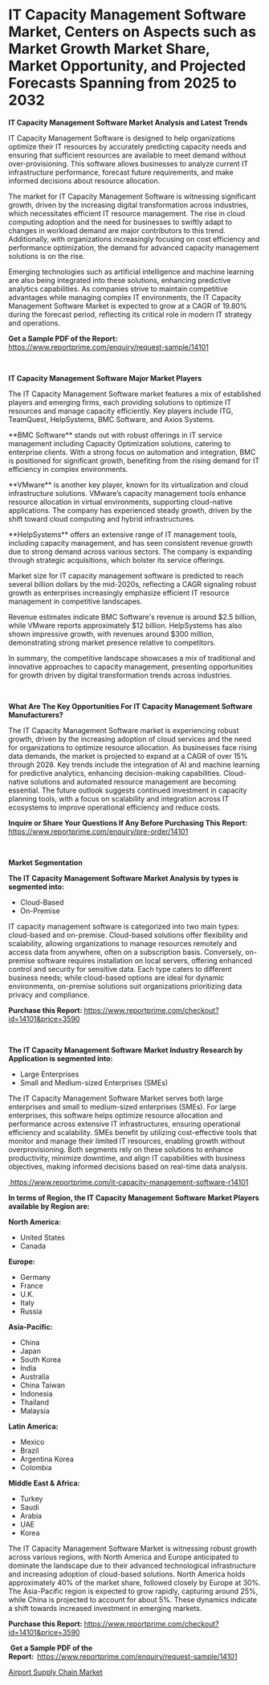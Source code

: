 <p><h1>IT Capacity Management Software Market, Centers on Aspects such as Market Growth Market Share, Market Opportunity, and Projected Forecasts Spanning from 2025 to 2032</h1></p><p><strong>IT Capacity Management Software Market Analysis and Latest Trends</strong></p>
<p><p>IT Capacity Management Software is designed to help organizations optimize their IT resources by accurately predicting capacity needs and ensuring that sufficient resources are available to meet demand without over-provisioning. This software allows businesses to analyze current IT infrastructure performance, forecast future requirements, and make informed decisions about resource allocation. </p><p>The market for IT Capacity Management Software is witnessing significant growth, driven by the increasing digital transformation across industries, which necessitates efficient IT resource management. The rise in cloud computing adoption and the need for businesses to swiftly adapt to changes in workload demand are major contributors to this trend. Additionally, with organizations increasingly focusing on cost efficiency and performance optimization, the demand for advanced capacity management solutions is on the rise.</p><p>Emerging technologies such as artificial intelligence and machine learning are also being integrated into these solutions, enhancing predictive analytics capabilities. As companies strive to maintain competitive advantages while managing complex IT environments, the IT Capacity Management Software Market is expected to grow at a CAGR of 19.80% during the forecast period, reflecting its critical role in modern IT strategy and operations.</p></p>
<p><strong>Get a Sample PDF of the Report:&nbsp;</strong> <a href="https://www.reportprime.com/enquiry/request-sample/14101?utm_campaign=3279&utm_medium=2&utm_source=Github&utm_content=ia&utm_term=20032025&utm_id=it-capacity-management-software">https://www.reportprime.com/enquiry/request-sample/14101</a></p>
<p>&nbsp;</p>
<p><strong>IT Capacity Management Software Major Market Players</strong></p>
<p><p>The IT Capacity Management Software market features a mix of established players and emerging firms, each providing solutions to optimize IT resources and manage capacity efficiently. Key players include ITG, TeamQuest, HelpSystems, BMC Software, and Axios Systems.</p><p>**BMC Software** stands out with robust offerings in IT service management including Capacity Optimization solutions, catering to enterprise clients. With a strong focus on automation and integration, BMC is positioned for significant growth, benefiting from the rising demand for IT efficiency in complex environments.</p><p>**VMware** is another key player, known for its virtualization and cloud infrastructure solutions. VMware’s capacity management tools enhance resource allocation in virtual environments, supporting cloud-native applications. The company has experienced steady growth, driven by the shift toward cloud computing and hybrid infrastructures.</p><p>**HelpSystems** offers an extensive range of IT management tools, including capacity management, and has seen consistent revenue growth due to strong demand across various sectors. The company is expanding through strategic acquisitions, which bolster its service offerings.</p><p>Market size for IT capacity management software is predicted to reach several billion dollars by the mid-2020s, reflecting a CAGR signaling robust growth as enterprises increasingly emphasize efficient IT resource management in competitive landscapes.</p><p>Revenue estimates indicate BMC Software's revenue is around $2.5 billion, while VMware reports approximately $12 billion. HelpSystems has also shown impressive growth, with revenues around $300 million, demonstrating strong market presence relative to competitors.</p><p>In summary, the competitive landscape showcases a mix of traditional and innovative approaches to capacity management, presenting opportunities for growth driven by digital transformation trends across industries.</p></p>
<p>&nbsp;</p>
<p><strong>What Are The Key Opportunities For IT Capacity Management Software Manufacturers?</strong></p>
<p><p>The IT Capacity Management Software market is experiencing robust growth, driven by the increasing adoption of cloud services and the need for organizations to optimize resource allocation. As businesses face rising data demands, the market is projected to expand at a CAGR of over 15% through 2028. Key trends include the integration of AI and machine learning for predictive analytics, enhancing decision-making capabilities. Cloud-native solutions and automated resource management are becoming essential. The future outlook suggests continued investment in capacity planning tools, with a focus on scalability and integration across IT ecosystems to improve operational efficiency and reduce costs.</p></p>
<p><strong>Inquire or Share Your Questions If Any Before Purchasing This Report:</strong> <a href="https://www.reportprime.com/enquiry/pre-order/14101?utm_campaign=3279&utm_medium=2&utm_source=Github&utm_content=ia&utm_term=20032025&utm_id=it-capacity-management-software">https://www.reportprime.com/enquiry/pre-order/14101</a></p>
<p>&nbsp;</p>
<p><strong>Market Segmentation</strong></p>
<p><strong>The IT Capacity Management Software Market Analysis by types is segmented into:</strong></p>
<p><ul><li>Cloud-Based</li><li>On-Premise</li></ul></p>
<p><p>IT capacity management software is categorized into two main types: cloud-based and on-premise. Cloud-based solutions offer flexibility and scalability, allowing organizations to manage resources remotely and access data from anywhere, often on a subscription basis. Conversely, on-premise software requires installation on local servers, offering enhanced control and security for sensitive data. Each type caters to different business needs; while cloud-based options are ideal for dynamic environments, on-premise solutions suit organizations prioritizing data privacy and compliance.</p></p>
<p><strong>Purchase this Report:&nbsp;</strong><a href="https://www.reportprime.com/checkout?id=14101&price=3590&utm_campaign=3279&utm_medium=2&utm_source=Github&utm_content=ia&utm_term=20032025&utm_id=it-capacity-management-software">https://www.reportprime.com/checkout?id=14101&price=3590</a></p>
<p>&nbsp;</p>
<p><strong>The IT Capacity Management Software Market Industry Research by Application is segmented into:</strong></p>
<p><ul><li>Large Enterprises</li><li>Small and Medium-sized Enterprises (SMEs)</li></ul></p>
<p><p>The IT Capacity Management Software Market serves both large enterprises and small to medium-sized enterprises (SMEs). For large enterprises, this software helps optimize resource allocation and performance across extensive IT infrastructures, ensuring operational efficiency and scalability. SMEs benefit by utilizing cost-effective tools that monitor and manage their limited IT resources, enabling growth without overprovisioning. Both segments rely on these solutions to enhance productivity, minimize downtime, and align IT capabilities with business objectives, making informed decisions based on real-time data analysis.</p></p>
<p><a href="https://www.reportprime.com/it-capacity-management-software-r14101?utm_campaign=3279&utm_medium=2&utm_source=Github&utm_content=ia&utm_term=20032025&utm_id=it-capacity-management-software">&nbsp;https://www.reportprime.com/it-capacity-management-software-r14101</a></p>
<p><strong>In terms of Region, the IT Capacity Management Software Market Players available by Region are:</strong></p>
<p>
    <p> <strong> North America: </strong>
        <ul>
            <li>United States</li>
            <li>Canada</li>
        </ul>
        </p> 
    <p> <strong> Europe: </strong>
        <ul>
            <li>Germany</li>
            <li>France</li>
            <li>U.K.</li>
            <li>Italy</li>
            <li>Russia</li>
        </ul>
        </p> 
    <p> <strong> Asia-Pacific: </strong>
        <ul>
            <li>China</li>
            <li>Japan</li>
            <li>South Korea</li>
            <li>India</li>
            <li>Australia</li>
            <li>China Taiwan</li>
            <li>Indonesia</li>
            <li>Thailand</li>
            <li>Malaysia</li>
        </ul>
        </p> 
    <p> <strong> Latin America: </strong>
        <ul>
            <li>Mexico</li>
            <li>Brazil</li>
            <li>Argentina Korea</li>
            <li>Colombia</li>
        </ul>
        </p> 
    <p> <strong> Middle East & Africa: </strong>
        <ul>
            <li>Turkey</li>
            <li>Saudi</li>
            <li>Arabia</li>
            <li>UAE</li>
            <li>Korea</li>
        </ul>
    </p>
    </p>
<p><p>The IT Capacity Management Software Market is witnessing robust growth across various regions, with North America and Europe anticipated to dominate the landscape due to their advanced technological infrastructure and increasing adoption of cloud-based solutions. North America holds approximately 40% of the market share, followed closely by Europe at 30%. The Asia-Pacific region is expected to grow rapidly, capturing around 25%, while China is projected to account for about 5%. These dynamics indicate a shift towards increased investment in emerging markets.</p></p>
<p><strong>Purchase this Report: </strong><a href="https://www.reportprime.com/checkout?id=14101&price=3590&utm_campaign=3279&utm_medium=2&utm_source=Github&utm_content=ia&utm_term=20032025&utm_id=it-capacity-management-software">https://www.reportprime.com/checkout?id=14101&price=3590</a></p>
<p>&nbsp;<strong>Get a Sample PDF of the Report:&nbsp;&nbsp;</strong><a href="https://www.reportprime.com/enquiry/request-sample/14101?utm_campaign=3279&utm_medium=2&utm_source=Github&utm_content=ia&utm_term=20032025&utm_id=it-capacity-management-software">https://www.reportprime.com/enquiry/request-sample/14101</a></p>
<p><strong></strong></p>
<p><p><a href="https://github.com/felishtimoti/Market-Research-Report-List-1/blob/main/airport-supply-chain-market.md?utm_campaign=3279&utm_medium=2&utm_source=Github&utm_content=ia&utm_term=20032025&utm_id=it-capacity-management-software">Airport Supply Chain Market</a></p></p>